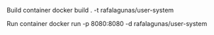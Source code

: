 Build container
docker build . -t rafalagunas/user-system

Run container
docker run -p 8080:8080 -d rafalagunas/user-system
